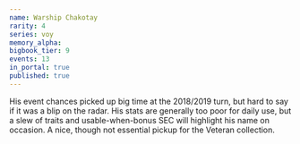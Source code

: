 ```yaml
---
name: Warship Chakotay
rarity: 4
series: voy
memory_alpha:
bigbook_tier: 9
events: 13
in_portal: true
published: true
---
```


His event chances picked up big time at the 2018/2019 turn, but hard to say if it was a blip on the radar. His stats are generally too poor for daily use, but a slew of traits and usable-when-bonus SEC will highlight his name on occasion. A nice, though not essential pickup for the Veteran collection.
